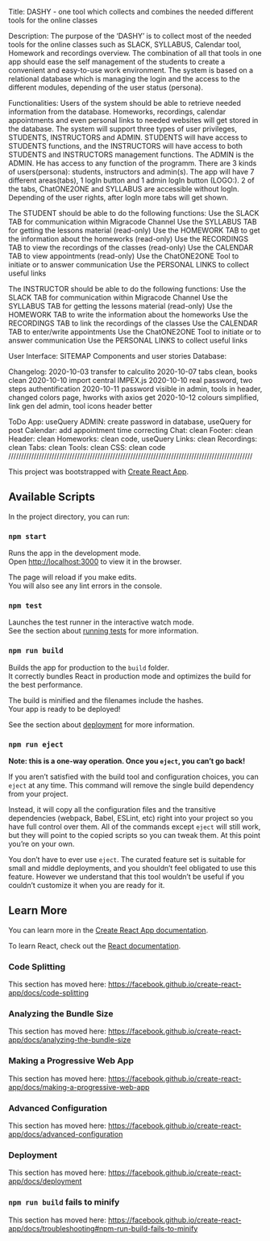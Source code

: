 Title:
DASHY - one tool which collects and combines the needed different tools for the online classes

Description:
The purpose of the ‘DASHY’ is to collect most of the needed tools for the online classes such as SLACK, SYLLABUS, Calendar tool, Homework and recordings overview. The combination of all that tools in one app should ease the self management of the students to create a convenient and easy-to-use work environment. The system is based on a relational database which is managing the login and the access to the different modules, depending of the user status (persona).

Functionalities:
Users of the system should be able to retrieve needed information from the database. Homeworks, recordings, calendar appointments and even personal links to needed websites will get stored in the database. The system will support three types of user privileges, STUDENTS, INSTRUCTORS and ADMIN. STUDENTS will have access to STUDENTS functions, and the INSTRUCTORS will have access to both STUDENTS and INSTRUCTORS management functions. The ADMIN is the ADMIN. He has access to any function of the programm.
There are 3 kinds of users(persona): students, instructors and admin(s).
The app will have 7 different areas(tabs), 1 logIn button and 1 admin logIn button (LOGO:).
2 of the tabs, ChatONE2ONE and SYLLABUS are accessible without logIn.
Depending of the user rights, after logIn more tabs will get shown.

The STUDENT should be able to do the following functions:
Use the SLACK TAB for communication within Migracode Channel
Use the SYLLABUS TAB for getting the lessons material (read-only)
Use the HOMEWORK TAB to get the information about the homeworks (read-only)
Use the RECORDINGS TAB to view the recordings of the classes (read-only)
Use the CALENDAR TAB to view appointments (read-only)
Use the ChatONE2ONE Tool to initiate or to answer communication
Use the PERSONAL LINKS to collect useful links

The INSTRUCTOR should be able to do the following functions:
Use the SLACK TAB for communication within Migracode Channel
Use the SYLLABUS TAB for getting the lessons material (read-only)
Use the HOMEWORK TAB to write the information about the homeworks
Use the RECORDINGS TAB to link the recordings of the classes
Use the CALENDAR TAB to enter/write appointments
Use the ChatONE2ONE Tool to initiate or to answer communication
Use the PERSONAL LINKS to collect useful links

User Interface:
SITEMAP
Components and user stories
Database:

Changelog:
2020-10-03 transfer to calculito
2020-10-07 tabs clean, books clean
2020-10-10 import central IMPEX.js
2020-10-10 real password, two steps authentification
2020-10-11 password visible in admin, tools in header, changed colors page, hworks with axios get
2020-10-12 colours simplified, link gen del admin, tool icons header better

ToDo
App: useQuery
ADMIN: create password in database, useQuery for post
Calendar: add appointment time correcting
Chat: clean
Footer: clean
Header: clean
Homeworks: clean code, useQuery
Links: clean
Recordings: clean
Tabs: clean
Tools: clean
CSS: clean code
////////////////////////////////////////////////////////////////////////////////////////////////

This project was bootstrapped with [Create React App](https://github.com/facebook/create-react-app).

## Available Scripts

In the project directory, you can run:

### `npm start`

Runs the app in the development mode.<br />
Open [http://localhost:3000](http://localhost:3000) to view it in the browser.

The page will reload if you make edits.<br />
You will also see any lint errors in the console.

### `npm test`

Launches the test runner in the interactive watch mode.<br />
See the section about [running tests](https://facebook.github.io/create-react-app/docs/running-tests) for more information.

### `npm run build`

Builds the app for production to the `build` folder.<br />
It correctly bundles React in production mode and optimizes the build for the best performance.

The build is minified and the filenames include the hashes.<br />
Your app is ready to be deployed!

See the section about [deployment](https://facebook.github.io/create-react-app/docs/deployment) for more information.

### `npm run eject`

**Note: this is a one-way operation. Once you `eject`, you can’t go back!**

If you aren’t satisfied with the build tool and configuration choices, you can `eject` at any time. This command will remove the single build dependency from your project.

Instead, it will copy all the configuration files and the transitive dependencies (webpack, Babel, ESLint, etc) right into your project so you have full control over them. All of the commands except `eject` will still work, but they will point to the copied scripts so you can tweak them. At this point you’re on your own.

You don’t have to ever use `eject`. The curated feature set is suitable for small and middle deployments, and you shouldn’t feel obligated to use this feature. However we understand that this tool wouldn’t be useful if you couldn’t customize it when you are ready for it.

## Learn More

You can learn more in the [Create React App documentation](https://facebook.github.io/create-react-app/docs/getting-started).

To learn React, check out the [React documentation](https://reactjs.org/).

### Code Splitting

This section has moved here: https://facebook.github.io/create-react-app/docs/code-splitting

### Analyzing the Bundle Size

This section has moved here: https://facebook.github.io/create-react-app/docs/analyzing-the-bundle-size

### Making a Progressive Web App

This section has moved here: https://facebook.github.io/create-react-app/docs/making-a-progressive-web-app

### Advanced Configuration

This section has moved here: https://facebook.github.io/create-react-app/docs/advanced-configuration

### Deployment

This section has moved here: https://facebook.github.io/create-react-app/docs/deployment

### `npm run build` fails to minify

This section has moved here: https://facebook.github.io/create-react-app/docs/troubleshooting#npm-run-build-fails-to-minify
